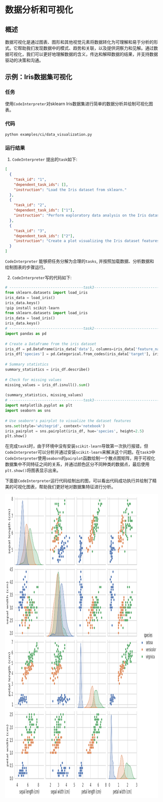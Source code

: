 # 数据分析和可视化

## 概述

数据可视化是通过图表、图形和其他视觉元素将数据转化为可理解和易于分析的形式。它帮助我们发现数据中的模式、趋势和关联，以及提供洞察力和见解。通过数据可视化，我们可以更好地理解数据的含义，传达和解释数据的结果，并支持数据驱动的决策和沟通。

## 示例：Iris数据集可视化

### 任务

使用`CodeInterpreter`对sklearn Iris数据集进行简单的数据分析并绘制可视化图表。

### 代码

```bash
python examples/ci/data_visualization.py
```

### 运行结果

1. `CodeInterpreter` 提出的`task`如下:

```json
[
  {
    "task_id": "1",
    "dependent_task_ids": [],
    "instruction": "Load the Iris dataset from sklearn."
  },
  {
    "task_id": "2",
    "dependent_task_ids": ["1"],
    "instruction": "Perform exploratory data analysis on the Iris dataset."
  },
  {
    "task_id": "3",
    "dependent_task_ids": ["2"],
    "instruction": "Create a plot visualizing the Iris dataset features."
  }
]
```

`CodeInterpreter` 能够把任务分解为合理的`tasks`, 并按照加载数据、分析数据和绘制图表的步骤运行。

2. `CodeInterpreter`写的代码如下:

```python
# ----------------------------------task3------------------------------------
from sklearn.datasets import load_iris
iris_data = load_iris()
iris_data.keys()
!pip install scikit-learn
from sklearn.datasets import load_iris
iris_data = load_iris()
iris_data.keys()
# ----------------------------------task2------------------------------------
import pandas as pd

# Create a DataFrame from the iris dataset
iris_df = pd.DataFrame(iris_data['data'], columns=iris_data['feature_names'])
iris_df['species'] = pd.Categorical.from_codes(iris_data['target'], iris_data['target_names'])

# Summary statistics
summary_statistics = iris_df.describe()

# Check for missing values
missing_values = iris_df.isnull().sum()

(summary_statistics, missing_values)
# ----------------------------------task3------------------------------------
import matplotlib.pyplot as plt
import seaborn as sns

# Use seaborn's pairplot to visualize the dataset features
sns.set(style='whitegrid', context='notebook')
iris_pairplot = sns.pairplot(iris_df, hue='species', height=2.5)
plt.show()
```

在完成`task1`时，由于环境中没有安装`scikit-learn`导致第一次执行报错，但`CodeInterpreter`可以分析并通过安装`scikit-learn`来解决这个问题。在`task3`中`CodeInterpreter`使用`seaborn`的`pairplot`函数绘制一个散点图矩阵，用于可视化数据集中不同特征之间的关系，并通过颜色区分不同种类的数据点，最后使用`plt.show()`将图表显示出来。

下面是`CodeInterpreter`运行代码绘制出的图，可以看出代码成功执行并绘制了精美的可视化图表，帮助我们更好地对数据集特征进行分析。

<div align=center>
<img src="../../../../../public/image/guide/use_cases/code_interpreter/output.png" width="1000" height="1000"> 
</div>
